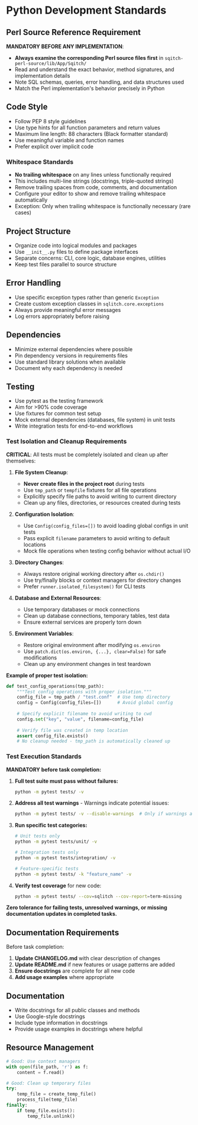 # Python Development Standards

## Perl Source Reference Requirement
**MANDATORY BEFORE ANY IMPLEMENTATION**:
- **Always examine the corresponding Perl source files first** in `sqitch-perl-source/lib/App/Sqitch/`
- Read and understand the exact behavior, method signatures, and implementation details
- Note SQL schemas, queries, error handling, and data structures used
- Match the Perl implementation's behavior precisely in Python

## Code Style
- Follow PEP 8 style guidelines
- Use type hints for all function parameters and return values
- Maximum line length: 88 characters (Black formatter standard)
- Use meaningful variable and function names
- Prefer explicit over implicit code

### Whitespace Standards
- **No trailing whitespace** on any lines unless functionally required
- This includes multi-line strings (docstrings, triple-quoted strings)
- Remove trailing spaces from code, comments, and documentation
- Configure your editor to show and remove trailing whitespace automatically
- Exception: Only when trailing whitespace is functionally necessary (rare cases)

## Project Structure
- Organize code into logical modules and packages
- Use `__init__.py` files to define package interfaces
- Separate concerns: CLI, core logic, database engines, utilities
- Keep test files parallel to source structure

## Error Handling
- Use specific exception types rather than generic `Exception`
- Create custom exception classes in `sqlitch.core.exceptions`
- Always provide meaningful error messages
- Log errors appropriately before raising

## Dependencies
- Minimize external dependencies where possible
- Pin dependency versions in requirements files
- Use standard library solutions when available
- Document why each dependency is needed

## Testing
- Use pytest as the testing framework
- Aim for >90% code coverage
- Use fixtures for common test setup
- Mock external dependencies (databases, file system) in unit tests
- Write integration tests for end-to-end workflows

### Test Isolation and Cleanup Requirements
**CRITICAL**: All tests must be completely isolated and clean up after themselves:

1. **File System Cleanup**:
   - **Never create files in the project root** during tests
   - Use `tmp_path` or `tempfile` fixtures for all file operations
   - Explicitly specify file paths to avoid writing to current directory
   - Clean up any files, directories, or resources created during tests

2. **Configuration Isolation**:
   - Use `Config(config_files=[])` to avoid loading global configs in unit tests
   - Pass explicit `filename` parameters to avoid writing to default locations
   - Mock file operations when testing config behavior without actual I/O

3. **Directory Changes**:
   - Always restore original working directory after `os.chdir()`
   - Use try/finally blocks or context managers for directory changes
   - Prefer `runner.isolated_filesystem()` for CLI tests

4. **Database and External Resources**:
   - Use temporary databases or mock connections
   - Clean up database connections, temporary tables, test data
   - Ensure external services are properly torn down

5. **Environment Variables**:
   - Restore original environment after modifying `os.environ`
   - Use `patch.dict(os.environ, {...}, clear=False)` for safe modifications
   - Clean up any environment changes in test teardown

**Example of proper test isolation:**
```python
def test_config_operations(tmp_path):
    """Test config operations with proper isolation."""
    config_file = tmp_path / "test.conf"  # Use temp directory
    config = Config(config_files=[])      # Avoid global config
    
    # Specify explicit filename to avoid writing to cwd
    config.set("key", "value", filename=config_file)
    
    # Verify file was created in temp location
    assert config_file.exists()
    # No cleanup needed - tmp_path is automatically cleaned up
```

### Test Execution Standards
**MANDATORY before task completion:**

1. **Full test suite must pass without failures:**
   ```bash
   python -m pytest tests/ -v
   ```

2. **Address all test warnings** - Warnings indicate potential issues:
   ```bash
   python -m pytest tests/ -v --disable-warnings  # Only if warnings are addressed
   ```

3. **Run specific test categories:**
   ```bash
   # Unit tests only
   python -m pytest tests/unit/ -v
   
   # Integration tests only  
   python -m pytest tests/integration/ -v
   
   # Feature-specific tests
   python -m pytest tests/ -k "feature_name" -v
   ```

4. **Verify test coverage** for new code:
   ```bash
   python -m pytest tests/ --cov=sqlitch --cov-report=term-missing
   ```

**Zero tolerance for failing tests, unresolved warnings, or missing documentation updates in completed tasks.**

## Documentation Requirements
Before task completion:
1. **Update CHANGELOG.md** with clear description of changes
2. **Update README.md** if new features or usage patterns are added
3. **Ensure docstrings** are complete for all new code
4. **Add usage examples** where appropriate

## Documentation
- Write docstrings for all public classes and methods
- Use Google-style docstrings
- Include type information in docstrings
- Provide usage examples in docstrings where helpful

## Resource Management
```python
# Good: Use context managers
with open(file_path, 'r') as f:
    content = f.read()

# Good: Clean up temporary files
try:
    temp_file = create_temp_file()
    process_file(temp_file)
finally:
    if temp_file.exists():
        temp_file.unlink()
```